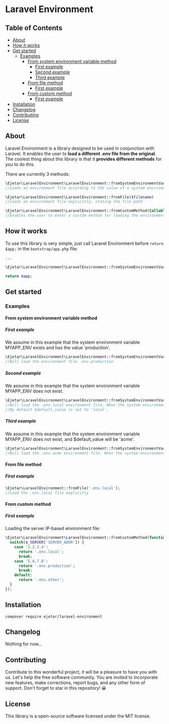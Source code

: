 # Laravel Environment

## Table of Contents
  * [About](#about)
  * [How it works](#how-it-works)
  * [Get started](#get-started)
    + [Examples](#examples)
      - [From system environment variable method](#from-system-environment-variable-method)
        * [First example](#first-example)
        * [Second example](#second-example)
        * [Third example](#third-example)
      - [From file method](#from-file-method)
        * [First example](#first-example-1)
      - [From custom method](#from-custom-method)
        * [First example](#first-example-2)
  * [Installation](#installation)
  * [Changelog](#changelog)
  * [Contributing](#contributing)
  * [License](#license)

## About
Laravel Environment is a library designed to be used in conjunction with Laravel. It enables the user to **load a different .env file from the original**. The coolest thing about this library is that it **provides different methods** for you to do this.

There are currently 3 methods:
```php
\Ejetar\LaravelEnvironment\LaravelEnvironment::fromSystemEnvironmentVariable($system_environment_variable_name, $default_value = 'local')
//Loads an environment file according to the value of a system environment variable
```
```php
\Ejetar\LaravelEnvironment\LaravelEnvironment::fromFile($filename)
//Loads an environment file explicitly, stating the file path
```
```php
\Ejetar\LaravelEnvironment\LaravelEnvironment::fromCustomMethod(Callable $callable)
//Enables the user to enter a custom method for loading the environment file
```

## How it works
To use this library is very simple, just call Laravel Environment before `return $app;` in the `bootstrap/app.php` file:
```php
...

\Ejetar\LaravelEnvironment\LaravelEnvironment::fromSystemEnvironmentVariable('MYAPP_ENV');

return $app;
```

## Get started
### Examples
#### From system environment variable method
##### First example
We assume in this example that the system environment variable MYAPP_ENV exists and has the value 'production'.
```php
\Ejetar\LaravelEnvironment\LaravelEnvironment::fromSystemEnvironmentVariable('MYAPP_ENV');
//Will load the environment file .env.production
```
##### Second example
We assume in this example that the system environment variable MYAPP_ENV does not exist.
```php
\Ejetar\LaravelEnvironment\LaravelEnvironment::fromSystemEnvironmentVariable('MYAPP_ENV');
//Will load the .env.local environment file. When the system environment variable does not exist, then it takes $default_value.
//By default $default_value is set to 'local'.
```
##### Third example
We assume in this example that the system environment variable MYAPP_ENV does not exist, and $default_value will be 'acme'.
```php
\Ejetar\LaravelEnvironment\LaravelEnvironment::fromSystemEnvironmentVariable('MYAPP_ENV', 'acme');
//Will load the .env.acme environment file. When the system environment variable does not exist, then it takes $default_value.
```

#### From file method
##### First example
```php
\Ejetar\LaravelEnvironment::fromFile('.env.local');
//Load the .env.local file explicitly
```

#### From custom method
##### First example
Loading the server IP-based environment file:
```php
\Ejetar\LaravelEnvironment\LaravelEnvironment::fromCustomMethod(function(){
  switch($_SERVER['SERVER_ADDR']) {
    case '1.2.3.4':
      return '.env.local';
      break;
    case '5.6.7.8':
      return '.env.production';
      break;
    default: 
      return '.env.other';
  }
});
```

## Installation
`composer require ejetar/laravel-environment`

## Changelog
Nothing for now...

## Contributing
Contribute to this wonderful project, it will be a pleasure to have you with us. Let's help the free software community. You are invited to incorporate new features, make corrections, report bugs, and any other form of support.
Don't forget to star in this repository! 😀 

## License
This library is a open-source software licensed under the MIT license.
